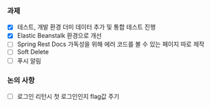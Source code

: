 ### 과제
- [x] 테스트, 개발 환경 더미 데이터 추가 및 통합 테스트 진행
- [x] Elastic Beanstalk 환경으로 개선
- [ ] Spring Rest Docs 가독성을 위해 에러 코드를 볼 수 있는 페이지 따로 제작
- [ ] Soft Delete
- [ ] 푸시 알림

### 논의 사항
- [ ] 로그인 리턴시 첫 로그인인지 flag값 주기
